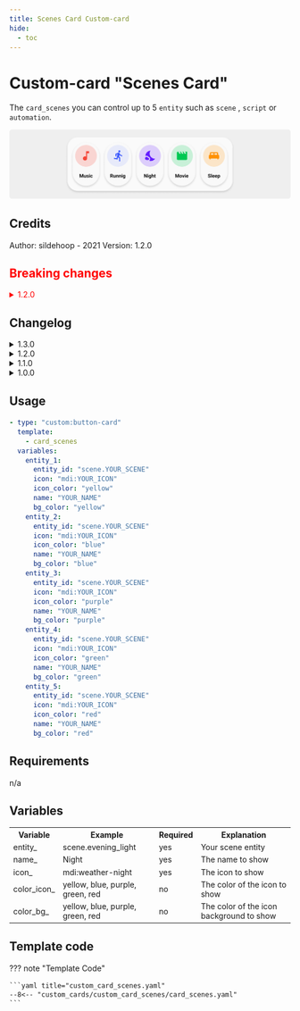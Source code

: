 ```yaml
---
title: Scenes Card Custom-card
hide:
  - toc
---
```

<!-- markdownlint-disable MD046 -->

# Custom-card "Scenes Card"

The `card_scenes` you can control up to 5 `entity` such as `scene` , `script` or `automation`.

![Scenes Card](../../docs/assets/img/card_scenes.png)

## Credits

Author: sildehoop - 2021
Version: 1.2.0

<h2 style="color: red">Breaking changes</h2>

 <details style="color: red">
   <summary>1.2.0</summary>

 ```yaml
 #OLD
- type: "custom:button-card"
  template:
    - card_scenes
  variables:
    entity_1: "scene.YOUR_SCENE"
    entity_2: "scene.YOUR_SCENE"
    entity_3: "scene.YOUR_SCENE"
    entity_4: "scene.YOUR_SCENE"
    entity_5: "scene.YOUR_SCENE"
    name_1: "YOUR_NAME"
    name_2: "YOUR_NAME"
    name_3: "YOUR_NAME"
    name_4: "YOUR_NAME"
    name_5: "YOUR_NAME"
    icon_1: "mdi:YOUR_ICON"
    icon_2: "mdi:YOUR_ICON"
    icon_3: "mdi:YOUR_ICON"
    icon_4: "mdi:YOUR_ICON"
    icon_5: "mdi:YOUR_ICON"
    color_icon_1: "yellow"
    color_icon_2: "blue"
    color_icon_3: "purple"
    color_icon_4: "green"
    color_icon_5: "red"
    color_bg_1: "yellow"
    color_bg_2: "blue"
    color_bg_3: "purple"
    color_bg_4: "green"
    color_bg_5: "red"
 ```

 ```yaml
 #NEW
- type: "custom:button-card"
  template:
    - card_scenes
  variables:
    entity_1:
      entity_id: "scene.YOUR_SCENE"
      icon: "mdi:YOUR_ICON"
      icon_color: "yellow"
      name: "YOUR_NAME"
      bg_color: "yellow"
    entity_2:
      entity_id: "scene.YOUR_SCENE"
      icon: "mdi:YOUR_ICON"
      icon_color: "blue"
      name: "YOUR_NAME"
      bg_color: "blue"
    entity_3:
      entity_id: "scene.YOUR_SCENE"
      icon: "mdi:YOUR_ICON"
      icon_color: "purple"
      name: "YOUR_NAME"
      bg_color: "purple"
    entity_4:
      entity_id: "scene.YOUR_SCENE"
      icon: "mdi:YOUR_ICON"
      icon_color: "green"
      name: "YOUR_NAME"
      bg_color: "green"
    entity_5:
      entity_id: "scene.YOUR_SCENE"
      icon: "mdi:YOUR_ICON"
      icon_color: "red"
      name: "YOUR_NAME"
      bg_color: "red"
 ```

 </details>

## Changelog

<details>
<summary>1.3.0</summary>
Option to trigger automation
</details>
<details>
<summary>1.2.0</summary>
Implementation of nested variables
</details>
<details>
<summary>1.1.0</summary>
Auto dark mode box shadow
</details>
<details>
<summary>1.0.0</summary>
Initial release
</details>

## Usage

```yaml
- type: "custom:button-card"
  template:
    - card_scenes
  variables:
    entity_1:
      entity_id: "scene.YOUR_SCENE"
      icon: "mdi:YOUR_ICON"
      icon_color: "yellow"
      name: "YOUR_NAME"
      bg_color: "yellow"
    entity_2:
      entity_id: "scene.YOUR_SCENE"
      icon: "mdi:YOUR_ICON"
      icon_color: "blue"
      name: "YOUR_NAME"
      bg_color: "blue"
    entity_3:
      entity_id: "scene.YOUR_SCENE"
      icon: "mdi:YOUR_ICON"
      icon_color: "purple"
      name: "YOUR_NAME"
      bg_color: "purple"
    entity_4:
      entity_id: "scene.YOUR_SCENE"
      icon: "mdi:YOUR_ICON"
      icon_color: "green"
      name: "YOUR_NAME"
      bg_color: "green"
    entity_5:
      entity_id: "scene.YOUR_SCENE"
      icon: "mdi:YOUR_ICON"
      icon_color: "red"
      name: "YOUR_NAME"
      bg_color: "red"
```

## Requirements

n/a

## Variables

<table>
<tr>
<th>Variable</th>
<th>Example</th>
<th>Required</th>
<th>Explanation</th>
</tr>
<tr>
<td>entity_</td>
<td>scene.evening_light</td>
<td>yes</td>
<td>Your scene entity</td>
</tr>
<tr>
<td>name_</td>
<td>Night</td>
<td>yes</td>
<td>The name to show</td>
</tr>
<tr>
<td>icon_</td>
<td>mdi:weather-night</td>
<td>yes</td>
<td>The icon to show</td>
</tr>
<tr>
<td>color_icon_</td>
<td>yellow, blue, purple, green, red</td>
<td>no</td>
<td>The color of the icon to show</td>
</tr>
<tr>
<td>color_bg_</td>
<td>yellow, blue, purple, green, red</td>
<td>no</td>
<td>The color of the icon background to show</td>
</tr>
</table>

## Template code

??? note "Template Code"

    ```yaml title="custom_card_scenes.yaml"
    --8<-- "custom_cards/custom_card_scenes/card_scenes.yaml"
    ```
